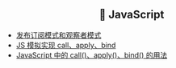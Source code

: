 <h2 align="center">🌈 JavaScript</h2>

- [发布订阅模式和观察者模式](/_posts/frontend/javascript/publish_subscribe_observer.html)
- [JS 模拟实现 call、apply、bind](/_posts/frontend/javascript/js_simulate_call_apply_bind.html)
- [JavaScript 中的 call()、apply()、bind() 的用法](/_posts/frontend/javascript/js_call_apply_bind.html)